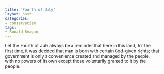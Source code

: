 ```yaml
---
title: 'Fourth of July'
layout: post
categories:
- conservatism
tags:
- Ronald Reagan
---
```


Let the Fourth of July always be a reminder that here in this land, for the first time, it was decided that man is born with certain God-given rights; that government is only a convenience created and managed by the people, with no powers of its own except those voluntarily granted to it by the people.